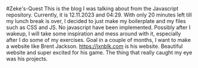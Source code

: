 #Zeke's-Quest
This is the blog I was talking about from the Javascript repository. Currently, it is 12.11.2023 and 04:29. 
With only 20 minutes left till my lunch break is over, I decided to just make my boilerplate and my files such as CSS and JS. No javascript have been implemented. Possibly after I wakeup, I will take some inspiration and mess around with it, especially after I do some of my exercises.
Goal in a couple of months, I want to make a website like Brent Jackson. https://jxnblk.com is his website. Beautiful website and super excited for his game.
The thing that really caught my eye was his projects. 